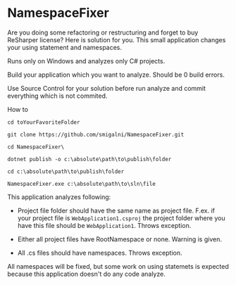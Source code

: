 # NamespaceFixer

Are you doing some refactoring or restructuring  and forget to buy ReSharper license? Here is solution for you.
This small application changes your using statement and namespaces.

Runs only on Windows and analyzes only C# projects.

Build your application which you want to analyze. Should be 0 build errors.

Use Source Control for your solution before run analyze and commit everything which is not commited.

How to 
```
cd toYourFavoriteFolder

git clone https://github.com/smigalni/NamespaceFixer.git

cd NamespaceFixer\
 
dotnet publish -o c:\absolute\path\to\publish\folder

cd c:\absolute\path\to\publish\folder

NamespaceFixer.exe c:\absolute\path\to\sln\file

```

This application analyzes following:
* Project file folder should have the same name as project file. F.ex. if your project file is `WebApplication1.csproj`
the project folder where you have this file should be `WebApplication1`. Throws exception.

* Either all project files have RootNamespace or none. Warning is given.

* All .cs files should have namespaces. Throws exception.

All namespaces will be fixed, but some work on using statemets is expected because this application doesn't do any code analyze.
